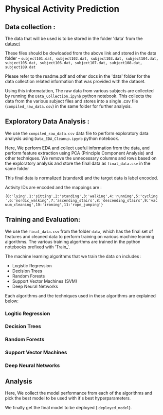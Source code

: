 # Physical Activity Prediction

## Data collection :

The data that will be used is to be stored in the folder 'data' from the [dataset](https://archive.ics.uci.edu/dataset/231/pamap2+physical+activity+monitoring)

These files should be dowloaded from the above link and stored in the data folder - 
`subject101.dat, subject102.dat, subject103.dat, subject104.dat, subject105.dat, subject106.dat, subject107.dat, subject108.dat, subject109.dat`

Please refer to the readme.pdf and other docs in the 'data' folder for the data collection related information that was provided with the dataset.

Using this informatation, The raw data from various subjects are collected by running the `Data_Collection.ipynb` python notebook. This collects the data from the various subject files and stores into a single .csv file (`compiled_raw_data.csv`) in the same folder for further analysis.

## Exploratory Data Analysis :

We use the `compiled_raw_data.csv` data file to perform exploratory data analysis using `Data_EDA_Cleanup.ipynb` python notebook.

Here, We perform EDA and collect useful information from the data, and perform feature extraction using PCA (Principle Component Analysis) and other techniques. We remove the unnecessary columns and rows based on the exploratory analysis and store the final data as `final_data.csv` in the same folder

This final data is normalized (standard) and the target data is label encoded. 

Activity IDs are encoded and the mappings are : 

`{0:'lying',1:'sitting',2:'standing',3:'walking',4:'running',5:'cycling',6:'nordic_walking',7:'ascending_stairs',8:'descending_stairs',9:'vacuum_cleaning',10:'ironing',11:'rope_jumping'}`

## Training and Evaluation:

We use the `final_data.csv` from the folder `data`, which has the final set of features and cleaned data to perform training on various machine learning algorithms. The various training algorthms are trained in the python notebooks prefixed with 'Train_'.

The machine learning algorithms that we train the data on includes :

- Logistic Regression
- Decision Trees
- Random Forests
- Support Vector Machines (SVM)
- Deep Neural Networks

Each algorithms and the techniques used in these algorithms are explained below:

### Logitic Regression

### Decision Trees

### Random Forests

### Support Vector Machines

### Deep Neural Networks


## Analysis

Here, We collect the model performance from each of the algorithms and pick the best model to be used with it's best hyperparameters.

We finally get the final model to be deployed ( `deployed_model`). 
